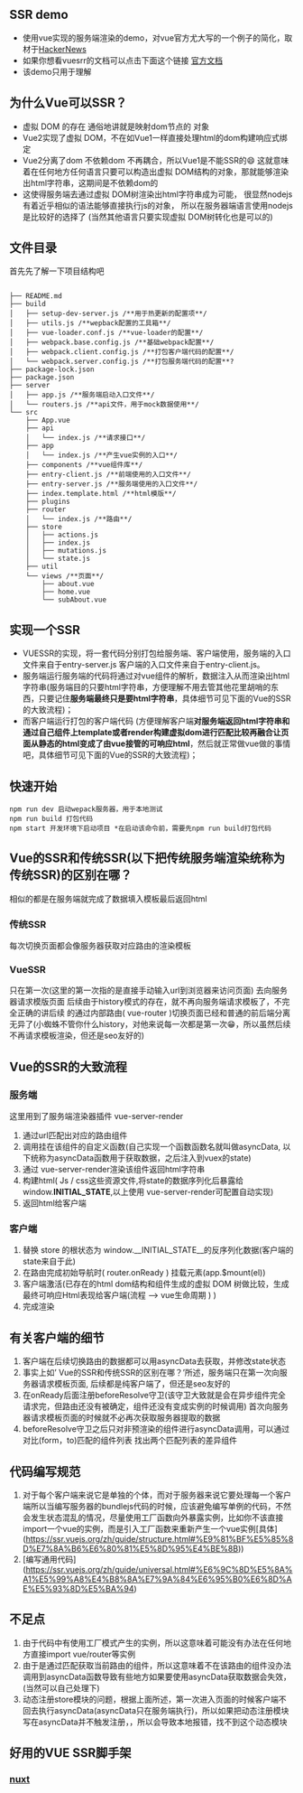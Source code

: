## SSR demo
* 使用vue实现的服务端渲染的demo，对vue官方尤大写的一个例子的简化，取材于[HackerNews](https://cn.vuejs.org/v2/examples/hackernews.html)
* 如果你想看vuesrr的文档可以点击下面这个链接 [官方文档](https://ssr.vuejs.org/zh/#%E4%BB%80%E4%B9%88%E6%98%AF%E6%9C%8D%E5%8A%A1%E5%99%A8%E7%AB%AF%E6%B8%B2%E6%9F%93-ssr-%EF%BC%9F)
* 该demo只用于理解 
 
## 为什么Vue可以SSR？
* 虚拟 DOM 的存在 通俗地讲就是映射dom节点的 对象   
* Vue2实现了虚拟 DOM，不在如Vue1一样直接处理html的dom构建响应式绑定
* Vue2分离了dom 不依赖dom 不再耦合，所以Vue1是不能SSR的😄
这就意味着在任何地方任何语言只要可以构造出虚拟 DOM结构的对象，那就能够渲染出html字符串，这期间是不依赖dom的
* 这使得服务端去通过虚拟 DOM树渲染出html字符串成为可能，
很显然nodejs有着近乎相似的语法能够直接执行js的对象，
所以在服务器端语言使用nodejs是比较好的选择了
(当然其他语言只要实现虚拟 DOM树转化也是可以的)

## 文件目录
首先先了解一下项目结构吧

```

├── README.md
├── build
│   ├── setup-dev-server.js /**用于热更新的配置项**/
│   ├── utils.js /**wepback配置的工具箱**/
│   ├── vue-loader.conf.js /**vue-loader的配置**/
│   ├── webpack.base.config.js /**基础webpack配置**/
│   ├── webpack.client.config.js /**打包客户端代码的配置**/
│   └── webpack.server.config.js /**打包服务端代码的配置**?
├── package-lock.json
├── package.json
├── server
│   ├── app.js /**服务端启动入口文件**/
│   └── routers.js /**api文件，用于mock数据使用**/
└── src
    ├── App.vue 
    ├── api
    │   └── index.js /**请求接口**/
    ├── app
    │   └── index.js /**产生vue实例的入口**/
    ├── components /**vue组件库**/
    ├── entry-client.js /**前端使用的入口文件**/
    ├── entry-server.js /**服务端使用的入口文件**/
    ├── index.template.html /**html模版**/
    ├── plugins 
    ├── router
    │   └── index.js /**路由**/
    ├── store
    │   ├── actions.js 
    │   ├── index.js
    │   ├── mutations.js
    │   └── state.js
    ├── util
    └── views /**页面**/
        ├── about.vue
        ├── home.vue
        └── subAbout.vue
```      
  
## 实现一个SSR
* VUESSR的实现，将一套代码分别打包给服务端、客户端使用，服务端的入口文件来自于entry-server.js
客户端的入口文件来自于entry-client.js。
* 服务端运行服务端的代码将通过对vue组件的解析，数据注入从而渲染出html字符串(服务端目的只要html字符串，方便理解不用去管其他花里胡哨的东西，只要记住**服务端最终只是要html字符串**，具体细节可见下面的Vue的SSR的大致流程)；
* 而客户端运行打包的客户端代码
(方便理解客户端**对服务端返回html字符串和通过自己组件上template或者render构建虚拟dom进行匹配比较再融合让页面从静态的html变成了由vue接管的可响应html**，然后就正常做vue做的事情吧，具体细节可见下面的Vue的SSR的大致流程)；

## 快速开始
```
npm run dev 启动wepack服务器，用于本地测试
npm run build 打包代码
npm start 开发环境下启动项目 *在启动该命令前，需要先npm run build打包代码
```

## Vue的SSR和传统SSR(以下把传统服务端渲染统称为传统SSR)的区别在哪？

相似的都是在服务端就完成了数据填入模板最后返回html

### 传统SSR
每次切换页面都会像服务器获取对应路由的渲染模板

### VueSSR
只在第一次(这里的第一次指的是直接手动输入url到浏览器来访问页面)
去向服务器请求模版页面
后续由于history模式的存在，就不再向服务端请求模板了，不完全正确的讲后续
的通过内部路由( vue-router )切换页面已经和普通的前后端分离无异了(小蜘蛛不管你什么history，对他来说每一次都是第一次😁，所以虽然后续不再请求模板渲染，但还是seo友好的)

## Vue的SSR的大致流程

### 服务端
  这里用到了服务端渲染器插件  vue-server-render

1. 通过url匹配出对应的路由组件 
2. 调用挂在该组件的自定义函数(自己实现一个函数函数名就叫做asyncData, 以下统称为asyncData函数用于获取数据，之后注入到vuex的state) 
3. 通过 vue-server-render渲染该组件返回html字符串
4. 构建html( Js / css这些资源文件,将state的数据序列化后暴露给window.__INITIAL_STATE__,以上使用 vue-server-render可配置自动实现)
5. 返回html给客户端

### 客户端
1. 替换 store 的根状态为 window.__INITIAL_STATE__的反序列化数据(客户端的state来自于此) 
2. 在路由完成初始导航时( router.onReady ) 挂载元素(app.$mount(el)) 
3. 客户端激活(已存在的html dom结构和组件生成的虚拟 DOM 树做比较，生成最终可响应Html表现给客户端(流程 —> vue生命周期 ) )
4. 完成渲染

## 有关客户端的细节
1. 客户端在后续切换路由的数据都可以用asyncData去获取，并修改state状态
2. 事实上如’ Vue的SSR和传统SSR的区别在哪？’所述，服务端只在第一次向服务器请求模板页面, 后续都是纯客户端了，但还是seo友好的
3. 在onReady后面注册beforeResolve守卫(该守卫大致就是会在异步组件完全请求完，但路由还没有被确定，组件还没有变成实例的时候调用) 首次向服务器请求模板页面的时候就不必再次获取服务器提取的数据
4. beforeResolve守卫之后只对非预渲染的组件进行asyncData调用，可以通过对比(form，to)匹配的组件列表 找出两个匹配列表的差异组件

## 代码编写规范

1. 对于每个客户端来说它是单独的个体，而对于服务器来说它要处理每一个客户端所以当编写服务器的bundlejs代码的时候，应该避免编写单例的代码，不然会发生状态混乱的情况，尽量使用工厂函数向外暴露实例，比如你不该直接import一个vue的实例，而是引入工厂函数来重新产生一个vue实例[具体] (https://ssr.vuejs.org/zh/guide/structure.html#%E9%81%BF%E5%85%8D%E7%8A%B6%E6%80%81%E5%8D%95%E4%BE%8B))
2. [编写通用代码] (https://ssr.vuejs.org/zh/guide/universal.html#%E6%9C%8D%E5%8A%A1%E5%99%A8%E4%B8%8A%E7%9A%84%E6%95%B0%E6%8D%AE%E5%93%8D%E5%BA%94)

## 不足点
1. 由于代码中有使用工厂模式产生的实例，所以这意味着可能没有办法在任何地方直接import vue/router等实例
2. 由于是通过匹配获取当前路由的组件，所以这意味着不在该路由的组件没办法调用到asyncData函数导致有些地方如果要使用asyncData获取数据会失效，(当然可以自己处理下)
3. 动态注册store模块的问题，根据上面所述，第一次进入页面的时候客户端不回去执行asyncData(asyncData只在服务端执行)，所以如果把动态注册模块写在asyncData并不触发注册，，所以会导致本地报错，找不到这个动态模块

## 好用的VUE SSR脚手架
### [nuxt](https://nuxtjs.org/)










